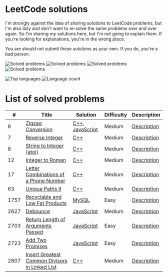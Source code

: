 # LeetCode solutions

I'm strongly against the idea of sharing solutions to LeetCode problems, but I'm also lazy and don't want to re-solve the same problems over and over again. So I'm sharing my solutions here, but I'm not going to explain them. If you're looking for explanations, you're in the wrong place.

You are should not submit these solutions as your own. If you do, you're a bad person.
 
![Solved problems](https://badges.peiyuan.ch/leetcode/ruvn-1fgas/solved?difficulty=all&style=for-the-badge&color=ffa116)
![Solved problems](https://badges.peiyuan.ch/leetcode/ruvn-1fgas/solved?difficulty=easy&style=for-the-badge&color=green)
![Solved problems](https://badges.peiyuan.ch/leetcode/ruvn-1fgas/solved?difficulty=medium&style=for-the-badge&color=yellow)
![Solved problems](https://badges.peiyuan.ch/leetcode/ruvn-1fgas/solved?difficulty=hard&style=for-the-badge&color=red)

![Top languages](https://img.shields.io/github/languages/top/ruvn-1fgas/leetcode?color=red&style=for-the-badge)
![Language count](https://img.shields.io/github/languages/count/ruvn-1fgas/leetcode?color=red&style=for-the-badge)

# List of solved problems
| # | Title | Solution | Difficulty | Description |
|---| ----- | -------- | ---------- | ----------- |
| 6 | [Zigzag Conversion](https://leetcode.com/problems/zigzag-conversion/) | [C++](Medium/6.%20Zigzag%20Conversion.cpp), [JavaScript](Medium/6.%20Zigzag%20Conversion.js) | Medium | [Description](Medium/6.%20Zigzag%20Conversion.md) |
| 7 | [Reverse Integer](https://leetcode.com/problems/reverse-integer/) | [C++](Medium/7.%20Reverse%20Integer.cpp) | Medium | [Description](Medium/7.%20Reverse%20Integer.md) |
| 8 | [String to Integer (atoi)](https://leetcode.com/problems/string-to-integer-(atoi)/) | [C++](Medium/8.%20String%20to%20Integer%20(atoi).cpp) | Medium | [Description](Medium/8.%20String%20to%20Integer%20(atoi).md) |
| 12 | [Integer to Roman](https://leetcode.com/problems/integer-to-roman/) | [C++](Medium/12.%20Integer%20to%20Roman.cpp) | Medium | [Description](Medium/12.%20Integer%20to%20Roman.md) |
| 17 | [Letter Combinations of a Phone Number](https://leetcode.com/problems/letter-combinations-of-a-phone-number/) | [C++](Medium/17.%20Letter%20Combinations%20of%20a%20Phone%20Number.cpp) | Medium | [Description](Medium/17.%20Letter%20Combinations%20of%20a%20Phone%20Number.md) |
| 63 | [Unique Paths II](https://leetcode.com/problems/unique-paths-ii/) | [C++](Medium/63.%20Unique%20Paths%20II.cpp) | Medium | [Description](Medium/63.%20Unique%20Paths%20II.md) |
| 1757 | [Recyclable and Low Fat Products](https://leetcode.com/problems/recyclable-and-low-fat-products/) | [MySQL](Easy/1757.%20Recyclable%20and%20Low%20Fat%20Products.sql) | Easy | [Description](Easy/1757.%20Recyclable%20and%20Low%20Fat%20Products.md) |
| 2627 | [Debounce](https://leetcode.com/problems/debounce/) | [JavaScript](Medium/2627.%20Debounce.js) | Medium | [Description](Medium/2627.%20Debounce.md) |
| 2703 | [Return Length of Arguments Passed](https://leetcode.com/problems/return-length-of-arguments-passed/) | [JavaScript](Easy/2703.%20Return%20Length%20of%20Arguments%20Passed.js) | Easy | [Description](Easy/2703.%20Return%20Length%20of%20Arguments%20Passed.md) |
| 2723 | [Add Two Promises](https://leetcode.com/problems/add-two-promises/) | [JavaScript](Easy/2723.%20Add%20Two%20Promises.js) | Easy | [Description](Easy/2723.%20Add%20Two%20Promises.md) |
| 2807 | [Insert Greatest Common Divisors in Linked List](https://leetcode.com/problems/insert-greatest-common-divisors-in-linked-list/) | [C++](Medium/2807.%20Insert%20Greatest%20Common%20Divisors%20in%20Linked%20List.cpp) | Medium | [Description](Medium/2807.%20Insert%20Greatest%20Common%20Divisors%20in%20Linked%20List.md) |
